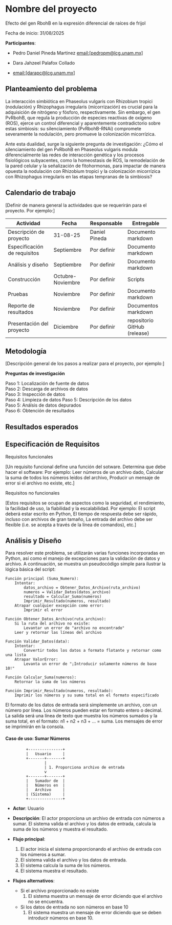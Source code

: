 # Nombre del proyecto
Efecto del gen RbohB en la expresión diferencial de raíces de frijol

Fecha de inicio: 31/08/2025

**Participantes**:

- Pedro Daniel Pineda Martinez
  <email:[pedropm@lcg.unam.mx]>
  
- Dara Jahzeel Palafox Collado
- <email:[darapc@lcg.unam.mx]>

## Planteamiento del problema

La interacción simbiótica en Phaseolus vulgaris con Rhizobium tropici (nodulación) y Rhizophagus irregularis (micorrización) es crucial para la adquisición de nitrógeno y fósforo, respectivamente. Sin embargo, el gen PvRbohB, que regula la producción de especies reactivas de oxígeno (ROS), ejerce un control diferencial y aparentemente contradictorio sobre estas simbiosis: su silenciamiento (PvRbohB-RNAi) compromete severamente la nodulación, pero promueve la colonización micorrízica.

Ante esta dualidad, surge la siguiente pregunta de investigación: ¿Cómo el silenciamiento del gen PvRbohB en Phaseolus vulgaris modula diferencialmente las redes de interacción genética y los procesos fisiológicos subyacentes, como la homeostasis de ROS, la remodelación de la pared celular y la señalización de fitohormonas, para impactar de manera opuesta la nodulación con Rhizobium tropici y la colonización micorrízica con Rhizophagus irregularis en las etapas tempranas de la simbiosis?

## Calendario de trabajo

[Definir de manera general la actividades que se requerirán para el proyecto. Por ejemplo:]

| Actividad | Fecha   | Responsable  | Entregable |
|----------|----------|----------|----------|
| Descripción de proyecto    | 31-08-25  | Daniel Pineda  | Documento markdown |
| Especificación de requisitos    | Septiembre   | Por definir  | Documento markdown   |
| Análisis y diseño   | Septiembre  | Por definir  | Documento markdown |
| Construcción   | Octubre-Noviembre |  Por definir   | Scripts |
| Pruebas   | Noviembre  | Por definir    | Documento markdown |
| Reporte de resultados  | Noviembre  |  Por definir   | Documentos markdown |
| Presentación del proyecto   | Diciembre  |  Por definir  | repositorio GitHub (release)|



## Metodología
[Descripción general de los pasos a realizar para el proyecto, por ejemplo:]

**Preguntas de investigación**



Paso 1: Localización de fuente de datos  
Paso 2: Descarga de archivos de datos  
Paso 3: Inspección de datos  
Paso 4: Limpieza de datos
Paso 5: Descripción de los datos  
Paso 5: Análsis de datos depurados  
Paso 6: Obtención de resultados  



## Resultados esperados









## Especificación de Requisitos

Requisitos funcionales

[Un requisito funcional define una función del sotware. Determina que debe hacer el software: Por ejemplo: Leer números de un archivo dado, Calcular la suma de todos los números leídos del archivo, Producir un mensaje de error si el archivo no existe, etc.]


Requisitos no funcionales

[Estos requisitos se ocupan de aspectos como la seguridad, el rendimiento, la facilidad de uso, la fiabilidad y la escalabilidad. Por ejemplo: El script deberá estar escrito en Python, El tiempo de respuesta debe ser rápido, incluso con archivos de gran tamaño, La entrada del archivo debe ser flexible (i.e. se acepta a través de la línea de comandos), etc.]




## Análisis y Diseño



Para resolver este problema, se utilizarán varias funciones incorporadas en Python, así como el manejo de excepciones para la validación de datos y archivo. A continuación, se muestra un pseudocódigo simple para ilustrar la lógica básica del script:

```
Función principal (Suma_Numero):
    Intentar:
        datos_archivo = Obtener_Datos_Archivo(ruta_archivo)
        numeros = Validar_Datos(datos_archivo)
        resultado = Calcular_Suma(numeros)
        Imprimir_Resultado(numeros, resultado)
    Atrapar cualquier excepción como error:
        Imprimir el error

Función Obtener_Datos_Archivo(ruta_archivo):
    Si la ruta del archivo no existe:
        Levantar un error de "archivo no encontrado"
    Leer y retornar las líneas del archivo

Función Validar_Datos(data):
    Intentar:
        Convertir todos los datos a formato flotante y retornar como una lista
    Atrapar ValorError:
        Levanta un error de "¡Introducir solamente números de base 10!"

Función Calcular_Suma(numeros):
    Retornar la suma de los números

Función Imprimir_Resultado(numeros, resultado):
    Imprimir los números y su suma total en el formato especificado
```

El formato de los datos de entrada será simplemente un archivo, con un número por línea. Los números pueden estar en formato entero o decimal. La salida será una línea de texto que muestra los números sumados y la suma total, en el formato: n1 + n2 + n3 + ... = suma. Los mensajes de error se imprimirán en la consola.


#### Caso de uso: Sumar Números

```
         +---------------+
         |   Usuario     |
         +-------+-------+
                 |
                 | 1. Proporciona archivo de entrada
                 v
         +-------+-------+
         |   Sumador de  |
         |   Números en  |
         |   Archivo     |
         | (Sistema)     |
         +---------------+
```

- **Actor**: Usuario
- **Descripción**: El actor proporciona un archivo de entrada con números a sumar. El sistema valida el archivo y los datos de entrada, calcula la suma de los números y muestra el resultado.
- **Flujo principal**:

	1. El actor inicia el sistema proporcionando el archivo de entrada con los números a sumar.
	2. El sistema valida el archivo y los datos de entrada.
	3. El sistema calcula la suma de los números.
	4. El sistema muestra el resultado.
	
- **Flujos alternativos**:
	- Si el archivo proporcionado no existe
		1. El sistema muestra un mensaje de error diciendo que el archivo no se encuentra.
	- Si los datos de entrada no son números en base 10
		1. El sistema muestra un mensaje de error diciendo que se deben introducir números en base 10.
                

